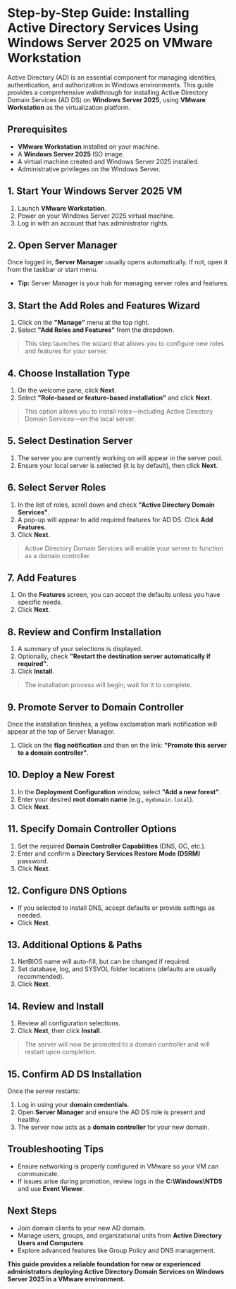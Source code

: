 # Step-by-Step Guide: Installing Active Directory Services Using Windows Server 2025 on VMware Workstation

Active Directory (AD) is an essential component for managing identities, authentication, and authorization in Windows environments. This guide provides a comprehensive walkthrough for installing Active Directory Domain Services (AD DS) on **Windows Server 2025**, using **VMware Workstation** as the virtualization platform.

## Prerequisites

- **VMware Workstation** installed on your machine.
- A **Windows Server 2025** ISO image.
- A virtual machine created and Windows Server 2025 installed.
- Administrative privileges on the Windows Server.

## 1. Start Your Windows Server 2025 VM

1. Launch **VMware Workstation**.  
2. Power on your Windows Server 2025 virtual machine.  
3. Log in with an account that has administrator rights.

## 2. Open Server Manager

Once logged in, **Server Manager** usually opens automatically. If not, open it from the taskbar or start menu.

- **Tip:** Server Manager is your hub for managing server roles and features.

## 3. Start the Add Roles and Features Wizard

1. Click on the **"Manage"** menu at the top right.  
2. Select **"Add Roles and Features"** from the dropdown.

> This step launches the wizard that allows you to configure new roles and features for your server.

## 4. Choose Installation Type

1. On the welcome pane, click **Next**.  
2. Select **"Role-based or feature-based installation"** and click **Next**.

> This option allows you to install roles—including Active Directory Domain Services—on the local server.

## 5. Select Destination Server

1. The server you are currently working on will appear in the server pool.  
2. Ensure your local server is selected (it is by default), then click **Next**.

## 6. Select Server Roles

1. In the list of roles, scroll down and check **"Active Directory Domain Services"**.  
2. A pop-up will appear to add required features for AD DS. Click **Add Features**.  
3. Click **Next**.

> Active Directory Domain Services will enable your server to function as a domain controller.

## 7. Add Features

1. On the **Features** screen, you can accept the defaults unless you have specific needs.  
2. Click **Next**.

## 8. Review and Confirm Installation

1. A summary of your selections is displayed.  
2. Optionally, check **"Restart the destination server automatically if required"**.  
3. Click **Install**.

> The installation process will begin; wait for it to complete.

## 9. Promote Server to Domain Controller

Once the installation finishes, a yellow exclamation mark notification will appear at the top of Server Manager.

1. Click on the **flag notification** and then on the link: **"Promote this server to a domain controller"**.

## 10. Deploy a New Forest

1. In the **Deployment Configuration** window, select **"Add a new forest"**.  
2. Enter your desired **root domain name** (e.g., `mydomain.local`).  
3. Click **Next**.

## 11. Specify Domain Controller Options

1. Set the required **Domain Controller Capabilities** (DNS, GC, etc.).  
2. Enter and confirm a **Directory Services Restore Mode (DSRM)** password.  
3. Click **Next**.

## 12. Configure DNS Options

- If you selected to install DNS, accept defaults or provide settings as needed.  
- Click **Next**.

## 13. Additional Options & Paths

1. NetBIOS name will auto-fill, but can be changed if required.  
2. Set database, log, and SYSVOL folder locations (defaults are usually recommended).  
3. Click **Next**.

## 14. Review and Install

1. Review all configuration selections.  
2. Click **Next**, then click **Install**.

> The server will now be promoted to a domain controller and will restart upon completion.

## 15. Confirm AD DS Installation

Once the server restarts:

1. Log in using your **domain credentials**.  
2. Open **Server Manager** and ensure the AD DS role is present and healthy.  
3. The server now acts as a **domain controller** for your new domain.

## Troubleshooting Tips

- Ensure networking is properly configured in VMware so your VM can communicate.  
- If issues arise during promotion, review logs in the **C:\Windows\NTDS** and use **Event Viewer**.

## Next Steps

- Join domain clients to your new AD domain.  
- Manage users, groups, and organizational units from **Active Directory Users and Computers**.  
- Explore advanced features like Group Policy and DNS management.

**This guide provides a reliable foundation for new or experienced administrators deploying Active Directory Domain Services on Windows Server 2025 in a VMware environment.**
